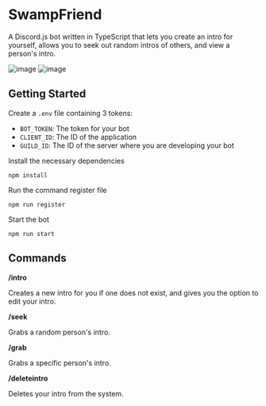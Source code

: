 # SwampFriend

A Discord.js bot written in TypeScript that lets you create an intro for yourself,
allows you to seek out random intros of others, and view a person's intro.

![image](https://user-images.githubusercontent.com/92892499/215334533-823f3721-95ab-458c-8884-78fb4b91d347.png)
![image](https://user-images.githubusercontent.com/92892499/215334551-32d81533-ee29-4457-af21-3dba116c377e.png)


## Getting Started

Create a `.env` file containing 3 tokens:

- `BOT_TOKEN`: The token for your bot
- `CLIENT_ID`: The ID of the application
- `GUILD_ID`: The ID of the server where you are developing your bot

Install the necessary dependencies
```
npm install
```

Run the command register file
```
npm run register
```

Start the bot
```
npm run start
```

## Commands

**/intro**

Creates a new intro for you if one does not exist, and gives you the option to edit your intro.

**/seek**

Grabs a random person's intro.

**/grab**

Grabs a specific person's intro.

**/deleteintro**

Deletes your intro from the system.
